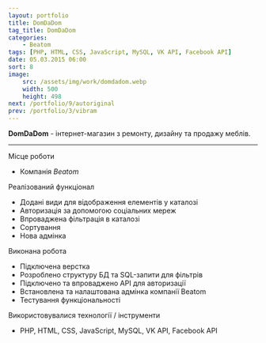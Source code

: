 ```yaml
---
layout: portfolio
title: DomDaDom
tag_title: DomDaDom
categories:
    - Beatom
tags: [PHP, HTML, CSS, JavaScript, MySQL, VK API, Facebook API]
date: 05.03.2015 06:00
sort: 8
image: 
    src: /assets/img/work/domdadom.webp 
    width: 500
    height: 498
next: /portfolio/9/autoriginal
prev: /portfolio/3/vibram
---
```


**DomDaDom** - інтернет-магазин з ремонту, дизайну та продажу меблів.

---

Місце роботи

* Компанія _Beatom_

Реалізований функціонал

* Додані види для відображення елементів у каталозі
* Авторизація за допомогою соціальних мереж
* Впроваджена фільтрація в каталозі
* Сортування
* Нова адмінка

Виконана робота

* Підключена верстка
* Розроблено структуру БД та SQL-запити для фільтрів
* Підключено та впроваджено API для авторизації
* Встановлена та налаштована адмінка компанії Beatom
* Тестування функціональності

Використовувалися технології / інструменти

* PHP, HTML, CSS, JavaScript, MySQL, VK API, Facebook API
